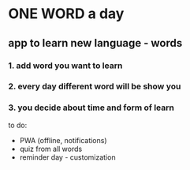 # ONE WORD a day

## app to learn new language - words

### 1. add word you want to learn

### 2. every day different word will be show you

### 3. you decide about time and form of learn

to do:

- PWA (offline, notifications)
- quiz from all words
- reminder day - customization
